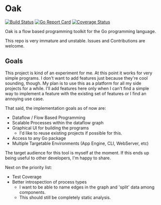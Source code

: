 # Oak

[![Build Status](https://travis-ci.org/Logiraptor/oak.svg?branch=master)](https://travis-ci.org/Logiraptor/oak)
[![Go Report Card](https://goreportcard.com/badge/github.com/Logiraptor/oak)](https://goreportcard.com/report/github.com/Logiraptor/oak)
[![Coverage Status](https://coveralls.io/repos/github/Logiraptor/oak/badge.svg?branch=master)](https://coveralls.io/github/Logiraptor/oak?branch=master)

Oak is a flow based programming toolkit for the Go programming language.

This repo is very immature and unstable. Issues and Contributions are welcome.

## Goals

This project is kind of an experiment for me. At this point it works for very simple programs.
I don't want to add features just because they're cool sounding, though.
My plan is to use this as a platform for all my side projects for a while.
I'll add features here only when I can't find a simple way to implement a
feature with the existing set of features or I find an annoying use case.

That said, the implementation goals as of now are:

- Dataflow / Flow Based Programming
- Scalable Processes within the dataflow graph
- Graphical UI for building the programs
	- I'd like to reuse existing projects if possible for this.
- Access to any Go package
- Multiple Targetable Environments (App Engine, CLI, WebServer, etc)

The target audience for this tool is myself at the moment. If this ends up being useful to other developers, I'm happy to share.

Next on the priority list:

- Test Coverage
- Better introspection of process types
	- I want to be able to name edges in the graph and 'split' data among components.
	- This should still be completely static analysis.
